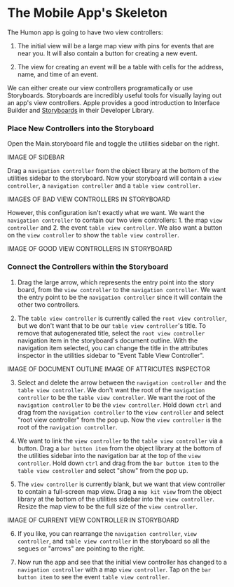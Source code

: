 # The Mobile App's Skeleton

The Humon app is going to have two view controllers:

1. The initial view will be a large map view with pins for events that are near you. It will also contain a button for creating a new event.

2. The view for creating an event will be a table with cells for the address, name, and time of an event.

We can either create our view controllers programatically or use Storyboards. 
Storyboards are incredibly useful tools for visually laying out an app's view controllers.
Apple provides a good introduction to Interface Builder and 
[Storyboards](https://developer.apple.com/library/ios/recipes/xcode_help-IB_storyboard/_index.html)
in their Developer Library.

### Place New Controllers into the Storyboard

Open the Main.storyboard file and toggle the utilities sidebar on the right.

IMAGE OF SIDEBAR

Drag a `navigation controller` from the object library at the bottom of the utilities sidebar to the storyboard.
Now your storyboard will contain a `view controller`, a `navigation controller` and a `table view controller`.

IMAGES OF BAD VIEW CONTROLLERS IN STORYBOARD

However, this configuration isn't exactly what we want.
We want the `navigation controller` to contain our two view controllers: 1. the map `view controller` and 2. the event `table view controller`.
We also want a button on the `view controller` to show the `table view controller`.

IMAGE OF GOOD VIEW CONTROLLERS IN STORYBOARD

### Connect the Controllers within the Storyboard

1. Drag the large arrow, which represents the entry point into the story board, from the `view controller` to the `navigation controller`.
We want the entry point to be the `navigation controller` since it will contain the other two controllers.

2. The `table view controller` is currently called the `root view controller`, but we don't want that to be our `table view controller`'s title.
To remove that autogenerated title, select the `root view controller` navigation item in the storyboard's document outline.
With the navigation item selected, you can change the title in the attributes inspector in the utilities sidebar to "Event Table View Controller".

IMAGE OF DOCUMENT OUTLINE
IMAGE OF ATTRICUTES INSPECTOR

3. Select and delete the arrow between the `navigation controller` and the `table view controller`.
We don't want the root of the `navigation controller` to be the `table view controller`.
We want the root of the `navigation controller` to be the `view controller`.
Hold down `ctrl` and drag from the `navigation controller` to the `view controller` and select "root view controller" from the pop up.
Now the `view controller` is the root of the `navigation controller`.

4. We want to link the `view controller` to the `table view controller` via a button.
Drag a `bar button item` from the object library at the bottom of the utilities sidebar into the navigation bar at the top of the `view controller`.
Hold down `ctrl` and drag from the `bar button item` to the `table view controller` and select "show" from the pop up.

5. The `view controller` is currently blank, but we want that view controller to contain a full-screen map view.
Drag a `map kit view` from the object library at the bottom of the utilities sidebar into the `view controller`.
Resize the map view to be the full size of the `view controller`.

IMAGE OF CURRENT VIEW CONTROLLER IN STORYBOARD

6. If you like, you can rearrange the `navigation controller`, `view controller`, and `table view controller` in the storyboard so all the segues or "arrows" are pointing to the right.

7. Now run the app and see that the initial view controller has changed to a `navigation controller` with a map `view controller`. Tap on the `bar button item` to see the event `table view controller`.
